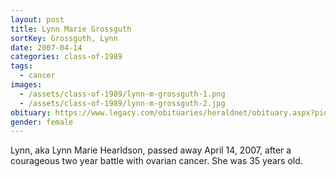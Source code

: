 ```yaml
---
layout: post
title: Lynn Marie Grossguth
sortKey: Grossguth, Lynn
date: 2007-04-14
categories: class-of-1989
tags:
  - cancer
images:
  - /assets/class-of-1989/lynn-m-grossguth-1.png
  - /assets/class-of-1989/lynn-m-grossguth-2.jpg
obituary: https://www.legacy.com/obituaries/heraldnet/obituary.aspx?pid=87388089
gender: female
---
```

Lynn, aka Lynn Marie Hearldson, passed away April 14, 2007, after a courageous two year battle with ovarian cancer. She was 35 years old.
